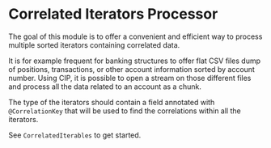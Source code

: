 # Correlated Iterators Processor

The goal of this module is to offer a convenient and efficient way to process multiple sorted iterators containing correlated data.

It is for example frequent for banking structures to offer flat CSV files dump of positions, transactions, or other account information sorted by account number.
Using CIP, it is possible to open a stream on those different files and process all the data related to an account as a chunk.

The type of the iterators should contain a field annotated with `@CorrelationKey` that will be used to find the correlations within all the iterators.

See `CorrelatedIterables` to get started.
